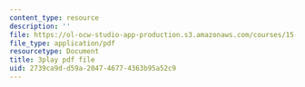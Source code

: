 ```yaml
---
content_type: resource
description: ''
file: https://ol-ocw-studio-app-production.s3.amazonaws.com/courses/15-401-finance-theory-i-fall-2008/2739ca9dd59a204746774363b95a52c9_IwA7nVEwqto.pdf
file_type: application/pdf
resourcetype: Document
title: 3play pdf file
uid: 2739ca9d-d59a-2047-4677-4363b95a52c9
---
```


